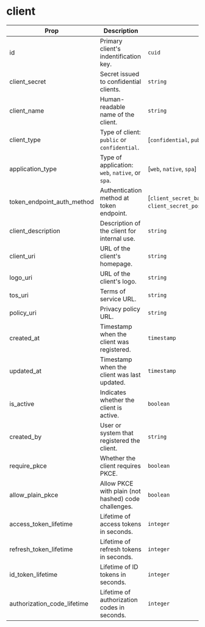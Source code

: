 # client

| Prop                        | Description                                         | Type                                                                     | Required      |
| --------------------------- | --------------------------------------------------- | ------------------------------------------------------------------------ | ------------- |
| id                          | Primary client's indentification key.               | `cuid`                                                                   | yes           |
| client_secret               | Secret issued to confidential clients.              | `string`                                                                 | no (optional) |
| client_name                 | Human-readable name of the client.                  | `string`                                                                 | yes           |
| client_type                 | Type of client: `public` or `confidential`.         | [`confidential`, `public`]                                               | yes           |
| application_type            | Type of application: `web`, `native`, or `spa`.     | [`web`, `native`, `spa`]                                                 | yes           |
| token_endpoint_auth_method  | Authentication method at token endpoint.            | [`client_secret_basic`, `client_secret_post`,`client_secret_jwt`,`none`] | yes           |
| client_description          | Description of the client for internal use.         | `string`                                                                 | no (optional) |
| client_uri                  | URL of the client's homepage.                       | `string`                                                                 | no (optional) |
| logo_uri                    | URL of the client's logo.                           | `string`                                                                 | no (optional) |
| tos_uri                     | Terms of service URL.                               | `string`                                                                 | no (optional) |
| policy_uri                  | Privacy policy URL.                                 | `string`                                                                 | no (optional) |
| created_at                  | Timestamp when the client was registered.           | `timestamp`                                                              | no (default)  |
| updated_at                  | Timestamp when the client was last updated.         | `timestamp`                                                              | no (default)  |
| is_active                   | Indicates whether the client is active.             | `boolean`                                                                | no (default)  |
| created_by                  | User or system that registered the client.          | `string`                                                                 | no (optional) |
| require_pkce                | Whether the client requires PKCE.                   | `boolean`                                                                | no (default)  |
| allow_plain_pkce            | Allow PKCE with plain (not hashed) code challenges. | `boolean`                                                                | no (default)  |
| access_token_lifetime       | Lifetime of access tokens in seconds.               | `integer`                                                                | no (default)  |
| refresh_token_lifetime      | Lifetime of refresh tokens in seconds.              | `integer`                                                                | no (default)  |
| id_token_lifetime           | Lifetime of ID tokens in seconds.                   | `integer`                                                                | no (default)  |
| authorization_code_lifetime | Lifetime of authorization codes in seconds.         | `integer`                                                                | no (default)  |

